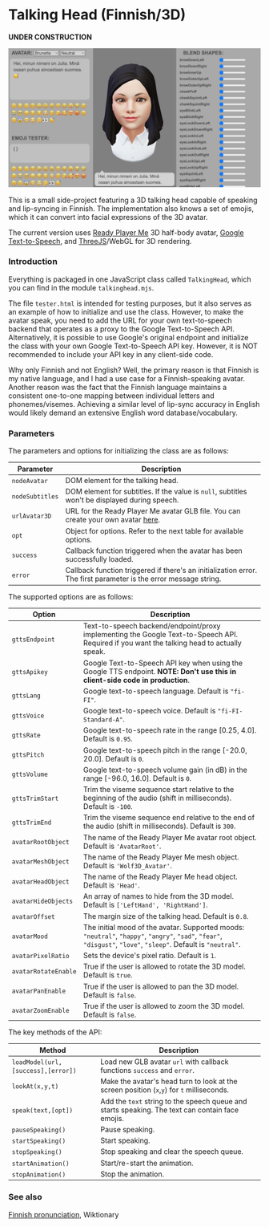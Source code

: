 # Talking Head (Finnish/3D)

**UNDER CONSTRUCTION**

<img src="screenshot.jpg" width="512"><br/>

This is a small side-project featuring a 3D talking head capable of speaking and lip-syncing in Finnish. The implementation also knows a set of emojis, which it can convert into facial expressions of the 3D avatar.

The current version uses [Ready Player Me](https://vr.readyplayer.me/) 3D half-body avatar, [Google Text-to-Speech](https://cloud.google.com/text-to-speech), and [ThreeJS](https://github.com/mrdoob/three.js/)/WebGL for 3D rendering.

### Introduction

Everything is packaged in one JavaScript class called `TalkingHead`, which you can find in the module `talkinghead.mjs`.

The file `tester.html` is intended for testing purposes, but it also serves as an example of how to initialize and use the class. However, to make the avatar speak, you need to add the URL for your own text-to-speech backend that operates as a proxy to the Google Text-to-Speech API. Alternatively, it is possible to use Google's original endpoint and initialize the class with your own Google Text-to-Speech API key. However, it is NOT recommended to include your API key in any client-side code.

Why only Finnish and not English? Well, the primary reason is that Finnish is my native language, and I had a use case for a Finnish-speaking avatar. Another reason was the fact that the Finnish language maintains a consistent one-to-one mapping between individual letters and phonemes/visemes. Achieving a similar level of lip-sync accuracy in English would likely demand an extensive English word database/vocabulary.

### Parameters

The parameters and options for initializing the class are as follows:

Parameter | Description
--- | ---
`nodeAvatar` | DOM element for the talking head.
`nodeSubtitles` | DOM element for subtitles. If the value is `null`, subtitles won't be displayed during speech.
`urlAvatar3D` | URL for the Ready Player Me avatar GLB file. You can create your own avatar [here](https://vr.readyplayer.me).
`opt` | Object for options. Refer to the next table for available options.
`success` | Callback function triggered when the avatar has been successfully loaded.
`error` | Callback function triggered if there's an initialization error. The first parameter is the error message string.

The supported options are as follows:

Option | Description
--- | ---
`gttsEndpoint` | Text-to-speech backend/endpoint/proxy implementing the Google Text-to-Speech API. Required if you want the talking head to actually speak.
`gttsApikey` | Google Text-to-Speech API key when using the Google TTS endpoint. **NOTE: Don't use this in client-side code in production**.
`gttsLang` | Google text-to-speech language. Default is `"fi-FI"`.
`gttsVoice` | Google text-to-speech voice. Default is `"fi-FI-Standard-A"`.
`gttsRate` | Google text-to-speech rate in the range [0.25, 4.0]. Default is `0.95`.
`gttsPitch` | Google text-to-speech pitch in the range [-20.0, 20.0]. Default is `0`.
`gttsVolume` | Google text-to-speech volume gain (in dB) in the range [-96.0, 16.0]. Default is `0`.
`gttsTrimStart` | Trim the viseme sequence start relative to the beginning of the audio (shift in milliseconds). Default is `-100`.
`gttsTrimEnd`| Trim the viseme sequence end relative to the end of the audio (shift in milliseconds). Default is `300`.
`avatarRootObject` | The name of the Ready Player Me avatar root object. Default is `'AvatarRoot'`.
`avatarMeshObject` | The name of the Ready Player Me mesh object. Default is `'Wolf3D_Avatar'`.
`avatarHeadObject` | The name of the Ready Player Me head object. Default is `'Head'`.
`avatarHideObjects` | An array of names to hide from the 3D model. Default is `['LeftHand', 'RightHand']`.
`avatarOffset` | The margin size of the talking head. Default is `0.8`.
`avatarMood` | The initial mood of the avatar. Supported moods: `"neutral"`, `"happy"`, `"angry"`, `"sad"`, `"fear"`, `"disgust"`, `"love"`, `"sleep"`. Default is `"neutral"`.
`avatarPixelRatio` | Sets the device's pixel ratio. Default is `1`.
`avatarRotateEnable` | True if the user is allowed to rotate the 3D model. Default is `true`.
`avatarPanEnable` | True if the user is allowed to pan the 3D model. Default is `false`.
`avatarZoomEnable` | True if the user is allowed to zoom the 3D model. Default is `false`.

The key methods of the API:

Method | Description
--- | ---
`loadModel(url,[success],[error])` | Load new GLB avatar `url` with callback functions `success` and `error`.
`lookAt(x,y,t)` | Make the avatar's head turn to look at the screen position (`x`,`y`) for `t` milliseconds.
`speak(text,[opt])` | Add the `text` string to the speech queue and starts speaking. The text can contain face emojis.
`pauseSpeaking()` | Pause speaking.
`startSpeaking()` | Start speaking.
`stopSpeaking()` | Stop speaking and clear the speech queue.
`startAnimation()` | Start/re-start the animation.
`stopAnimation()` | Stop the animation.


### See also

[Finnish pronunciation](https://en.wiktionary.org/wiki/Appendix:Finnish_pronunciation), Wiktionary

